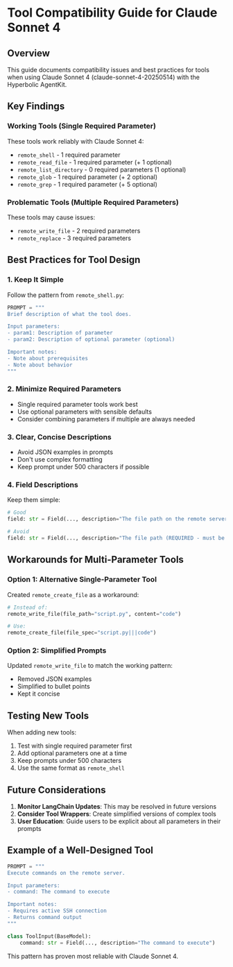 # Tool Compatibility Guide for Claude Sonnet 4

## Overview

This guide documents compatibility issues and best practices for tools when using Claude Sonnet 4 (claude-sonnet-4-20250514) with the Hyperbolic AgentKit.

## Key Findings

### Working Tools (Single Required Parameter)
These tools work reliably with Claude Sonnet 4:
- `remote_shell` - 1 required parameter
- `remote_read_file` - 1 required parameter (+ 1 optional)
- `remote_list_directory` - 0 required parameters (1 optional)
- `remote_glob` - 1 required parameter (+ 2 optional)
- `remote_grep` - 1 required parameter (+ 5 optional)

### Problematic Tools (Multiple Required Parameters)
These tools may cause issues:
- `remote_write_file` - 2 required parameters
- `remote_replace` - 3 required parameters

## Best Practices for Tool Design

### 1. **Keep It Simple**
Follow the pattern from `remote_shell.py`:
```python
PROMPT = """
Brief description of what the tool does.

Input parameters:
- param1: Description of parameter
- param2: Description of optional parameter (optional)

Important notes:
- Note about prerequisites
- Note about behavior
"""
```

### 2. **Minimize Required Parameters**
- Single required parameter tools work best
- Use optional parameters with sensible defaults
- Consider combining parameters if multiple are always needed

### 3. **Clear, Concise Descriptions**
- Avoid JSON examples in prompts
- Don't use complex formatting
- Keep prompt under 500 characters if possible

### 4. **Field Descriptions**
Keep them simple:
```python
# Good
field: str = Field(..., description="The file path on the remote server")

# Avoid
field: str = Field(..., description="The file path (REQUIRED - must be provided!)")
```

## Workarounds for Multi-Parameter Tools

### Option 1: Alternative Single-Parameter Tool
Created `remote_create_file` as a workaround:
```python
# Instead of:
remote_write_file(file_path="script.py", content="code")

# Use:
remote_create_file(file_spec="script.py|||code")
```

### Option 2: Simplified Prompts
Updated `remote_write_file` to match the working pattern:
- Removed JSON examples
- Simplified to bullet points
- Kept it concise

## Testing New Tools

When adding new tools:
1. Test with single required parameter first
2. Add optional parameters one at a time
3. Keep prompts under 500 characters
4. Use the same format as `remote_shell`

## Future Considerations

1. **Monitor LangChain Updates**: This may be resolved in future versions
2. **Consider Tool Wrappers**: Create simplified versions of complex tools
3. **User Education**: Guide users to be explicit about all parameters in their prompts

## Example of a Well-Designed Tool

```python
PROMPT = """
Execute commands on the remote server.

Input parameters:
- command: The command to execute

Important notes:
- Requires active SSH connection
- Returns command output
"""

class ToolInput(BaseModel):
    command: str = Field(..., description="The command to execute")
```

This pattern has proven most reliable with Claude Sonnet 4.